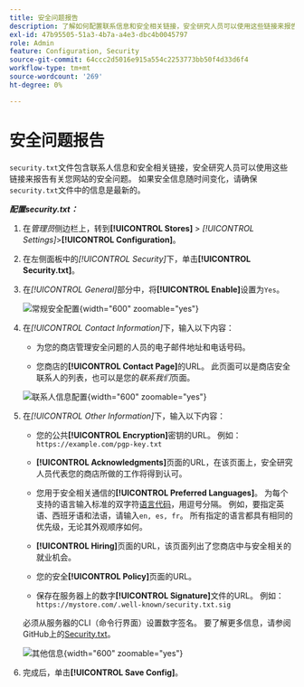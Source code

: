 ```yaml
---
title: 安全问题报告
description: 了解如何配置联系信息和安全相关链接，安全研究人员可以使用这些链接来报告有关您网站的安全问题。
exl-id: 47b95505-51a3-4b7a-a4e3-dbc4b0045797
role: Admin
feature: Configuration, Security
source-git-commit: 64ccc2d5016e915a554c2253773bb50f4d33d6f4
workflow-type: tm+mt
source-wordcount: '269'
ht-degree: 0%

---
```


# 安全问题报告

`security.txt`文件包含联系人信息和安全相关链接，安全研究人员可以使用这些链接来报告有关您网站的安全问题。 如果安全信息随时间变化，请确保`security.txt`文件中的信息是最新的。

**_配置security.txt：_**

1. 在&#x200B;_管理员_&#x200B;侧边栏上，转到&#x200B;**[!UICONTROL Stores]** > _[!UICONTROL Settings]_>**[!UICONTROL Configuration]**。

1. 在左侧面板中的&#x200B;_[!UICONTROL Security]_&#x200B;下，单击&#x200B;**[!UICONTROL Security.txt]**。

1. 在&#x200B;_[!UICONTROL General]_&#x200B;部分中，将&#x200B;**[!UICONTROL Enable]**&#x200B;设置为`Yes`。

   ![常规安全配置](../configuration-reference/security/assets/txt-general.png){width="600" zoomable="yes"}

1. 在&#x200B;_[!UICONTROL Contact Information]_&#x200B;下，输入以下内容：

   - 为您的商店管理安全问题的人员的电子邮件地址和电话号码。

   - 您商店的&#x200B;**[!UICONTROL Contact Page]**&#x200B;的URL。 此页面可以是商店安全联系人的列表，也可以是您的&#x200B;_联系我们_&#x200B;页面。

   ![联系人信息配置](../configuration-reference/security/assets/txt-contact-info.png){width="600" zoomable="yes"}

1. 在&#x200B;_[!UICONTROL Other Information]_&#x200B;下，输入以下内容：

   - 您的公共&#x200B;**[!UICONTROL Encryption]**&#x200B;密钥的URL。 例如： `https://example.com/pgp-key.txt`

   - **[!UICONTROL Acknowledgments]**&#x200B;页面的URL，在该页面上，安全研究人员代表您的商店所做的工作将得到认可。

   - 您用于安全相关通信的&#x200B;**[!UICONTROL Preferred Languages]**。 为每个支持的语言输入标准的双字符[语言代码](https://en.wikipedia.org/wiki/List_of_ISO_639-1_codes)，用逗号分隔。 例如，要指定英语、西班牙语和法语，请输入`en, es, fr`。 所有指定的语言都具有相同的优先级，无论其外观顺序如何。

   - **[!UICONTROL Hiring]**&#x200B;页面的URL，该页面列出了您商店中与安全相关的就业机会。

   - 您的安全&#x200B;**[!UICONTROL Policy]**&#x200B;页面的URL。

   - 保存在服务器上的数字&#x200B;**[!UICONTROL Signature]**&#x200B;文件的URL。 例如： `https://mystore.com/.well-known/security.txt.sig`

   必须从服务器的CLI（命令行界面）设置数字签名。 要了解更多信息，请参阅GitHub上的[Security.txt](https://github.com/magento/security-package/blob/1.0-develop/Securitytxt/README.md)。

   ![其他信息](../configuration-reference/security/assets/txt-other-info.png){width="600" zoomable="yes"}

1. 完成后，单击&#x200B;**[!UICONTROL Save Config]**。
